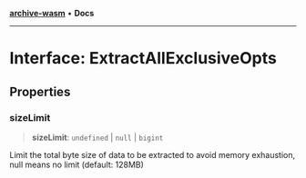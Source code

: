 [**archive-wasm**](../../README.md) • **Docs**

---

# Interface: ExtractAllExclusiveOpts

## Properties

### sizeLimit

> **sizeLimit**: `undefined` \| `null` \| `bigint`

Limit the total byte size of data to be extracted to avoid memory exhaustion, null means no limit (default: 128MB)
